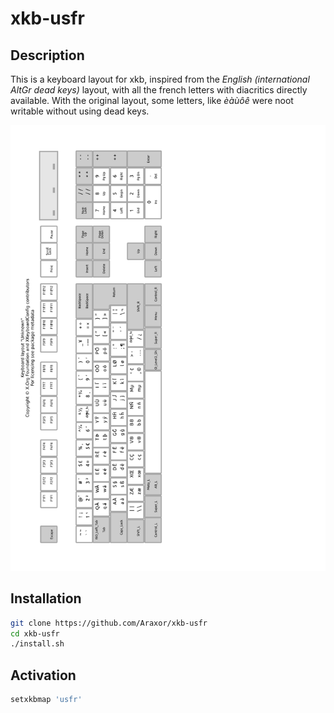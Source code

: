 # xkb-usfr

## Description

This is a keyboard layout for xkb, inspired from the _English (international AltGr dead keys)_ layout, with all the french letters with diacritics directly available. With the original layout, some letters, like _èàùôê_ were noot writable without using dead keys.

![usfr keyboard layout](usfr_layout.svg)

## Installation

```bash
git clone https://github.com/Araxor/xkb-usfr
cd xkb-usfr
./install.sh
```

## Activation

```bash
setxkbmap 'usfr'
```
   
